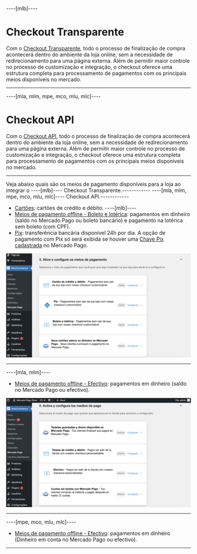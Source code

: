 ----[mlb]----
# Checkout Transparente

Com o [Checkout Transparente](/developers/pt/guides/checkout-api/landing), todo o processo de finalização de compra acontecerá dentro do ambiente da loja online, sem a necessidade de redirecionamento para uma página externa. Além de permitir maior controle no processo de customização e integração, o checkout oferece uma estrutura completa para processamento de pagamentos com os principais meios disponíveis no mercado. 

------------
----[mla, mlm, mpe, mco, mlu, mlc]----
# Checkout API

Com o [Checkout API](/developers/es/guides/checkout-api/landing), todo o processo de finalização de compra acontecerá dentro do ambiente da loja online, sem a necessidade de redirecionamento para uma página externa. Além de permitir maior controle no processo de customização e integração, o checkout oferece uma estrutura completa para processamento de pagamentos com os principais meios disponíveis no mercado.

------------

Veja abaixo quais são os meios de pagamento disponíveis para a loja ao integrar o ----[mlb]---- Checkout Transparente.------------ ----[mla, mlm, mpe, mco, mlu, mlc]---- Checkout API.------------

* [Cartões](/developers/pt/docs/woocommerce/payments-configuration/checkout-api/cards): cartões de crédito e débito.
----[mlb]----
* [Meios de pagamento offline - Boleto e lotérica](/developers/pt/docs/woocommerce/payments-configuration/checkout-api/offline-payments): pagamentos em dinheiro (saldo no Mercado Pago ou boleto bancário) e pagamento na lotérica sem boleto (com CPF).
* [Pix](/developers/pt/docs/woocommerce/payments-configuration/checkout-api/pix): transferência bancária disponível 24h por dia. A opção de pagamento com Pix só será exibida se houver uma [Chave Pix cadastrada](/developers/pt/guides/checkout-api/receiving-payment-by-pix) no Mercado Pago.

![Active and configure](/images/woocomerce/cho-pro-active-configure-pt.png)

------------
----[mla, mlm]---- 
* [Meios de pagamento offline - Efectivo](/developers/pt/docs/woocommerce/payments-configuration/checkout-api/offline-payments): pagamentos em dinheiro (saldo no Mercado Pago ou efectivo).

![Activar e configurar](/images/woocomerce/cho-pro-active-configure-es.png)

------------
----[mpe, mco, mlu, mlc]---- 
* [Meios de pagamento offline - Efectivo](/developers/pt/docs/woocommerce/payments-configuration/checkout-api/offline-payments): pagamentos em dinheiro (Dinheiro em conta no Mercado Pago ou efectivo).

------------
